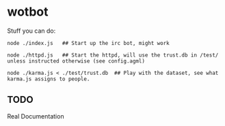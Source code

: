 # wotbot

Stuff you can do:

    node ./index.js   ## Start up the irc bot, might work

    node ./httpd.js   ## Start the httpd, will use the trust.db in /test/ unless instructed otherwise (see config.agml)

    node ./karma.js < ./test/trust.db  ## Play with the dataset, see what karma.js assigns to people.


## TODO
Real Documentation

